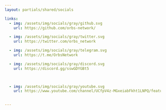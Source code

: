 ```yaml
---
layout: partials/shared/socials

links:
  - img: /assets/img/socials/gray/github.svg
    url: https://github.com/orbs-network/

  - img: /assets/img/socials/gray/twitter.svg
    url: https://twitter.com/orbs_network

  - img: /assets/img/socials/gray/telegram.svg
    url: https://t.me/OrbsNetwork

  - img: /assets/img/socials/gray/discord.svg
    url: https://discord.gg/sswGDYGBt5

 

  - img: /assets/img/socials/gray/youtube.svg
    url: https://www.youtube.com/channel/UCfpV4z-MGxeiabFkht1LNPQ/featured

    
---
```

